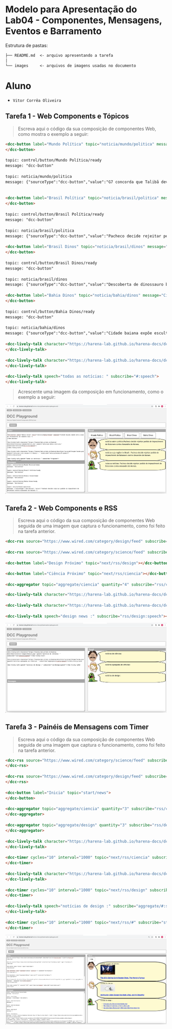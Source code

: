 # Modelo para Apresentação do Lab04 - Componentes, Mensagens, Eventos e Barramento

Estrutura de pastas:

~~~
├── README.md  <- arquivo apresentando a tarefa
│
└── images     <- arquivos de imagens usadas no documento
~~~

# Aluno
* `Vitor Corrêa Oliveira`

## Tarefa 1 - Web Components e Tópicos

> Escreva aqui o código da sua composição de componentes Web, como mostra o exemplo a seguir:

~~~html
<dcc-button label="Mundo Política" topic="noticia/mundo/politica" message="G7 concorda que Talibã deve permitir saída do Afeganistão após o dia 31, diz premiê britânico">
</dcc-button>

topic: control/button/Mundo Política/ready
message: "dcc-button"

topic: noticia/mundo/politica
message: {"sourceType":"dcc-button","value":"G7 concorda que Talibã deve permitir saída do Afeganistão após o dia 31, diz premiê britânico"}


<dcc-button label="Brasil Política" topic="noticia/brasil/politica" message="Pacheco decide rejeitar pedido de impeachment de Bolsonaro contra Alexandre de Moraes.">
</dcc-button>

topic: control/button/Brasil Política/ready
message: "dcc-button"

topic: noticia/brasil/politica
message: {"sourceType":"dcc-button","value":"Pacheco decide rejeitar pedido de impeachment de Bolsonaro contra Alexandre de Moraes."}

<dcc-button label="Brasil Dinos" topic="noticia/brasil/dinos" message="Descoberta de dinossauro brasileiro causa polêmica na comunidade científica.">
</dcc-button>

topic: control/button/Brasil Dinos/ready
message: "dcc-button"

topic: noticia/brasil/dinos
message: {"sourceType":"dcc-button","value":"Descoberta de dinossauro brasileiro causa polêmica na comunidade científica."}

<dcc-button label="Bahia Dinos" topic="noticia/bahia/dinos" message="Cidade baiana expõe esculturas de dinossauros em tamanho real.">
</dcc-button>

topic: control/button/Bahia Dinos/ready
message: "dcc-button"

topic: noticia/bahia/dinos
message: {"sourceType":"dcc-button","value":"Cidade baiana expõe esculturas de dinossauros em tamanho real."}

<dcc-lively-talk character="https://harena-lab.github.io/harena-docs/dccs/tutorial/images/doctor.png" speech="notícias sobre política:" subscribe="noticia/#/politica:speech">
</dcc-lively-talk>

<dcc-lively-talk character="https://harena-lab.github.io/harena-docs/dccs/tutorial/images/nurse.png" speech="notícias cuja região é o Brasil : " subscribe="noticia/brasil/#:speech">
</dcc-lively-talk>

<dcc-lively-talk speech="todas as notícias: " subscribe="#:speech">
</dcc-lively-talk>
~~~

> Acrescente uma imagem da composição em funcionamento, como o exemplo a seguir:

![Playground](images/print01.png)

## Tarefa 2 - Web Components e RSS
> Escreva aqui o código da sua composição de componentes Web seguida de uma imagem que captura o funcionamento, como foi feito na tarefa anterior.

~~~html
<dcc-rss source="https://www.wired.com/category/design/feed" subscribe="next/rss/design:next" topic="rss/design"></dcc-rss>

<dcc-rss source="https://www.wired.com/category/science/feed" subscribe="next/rss/ciencia:next" topic="rss/ciencia"></dcc-rss>

<dcc-button label="Design Próximo" topic="next/rss/design"></dcc-button>

<dcc-button label="Ciência Próximo" topic="next/rss/ciencia"></dcc-button>

<dcc-aggregator topic="aggregate/ciencia" quantity="4" subscribe="rss/ciencia"></dcc-aggregator>
~~~

~~~html
<dcc-lively-talk character="https://harena-lab.github.io/harena-docs/dccs/tutorial/images/doctor.png" speech="science news: " subscribe="rss/ciencia:speech"></dcc-lively-talk>

<dcc-lively-talk character="https://harena-lab.github.io/harena-docs/dccs/tutorial/images/nurse.png" speech="notícias agregadas de ciências: " subscribe="aggregate/ciencia:speech"></dcc-lively-talk>

<dcc-lively-talk speech="design news :" subscribe="rss/design:speech"></dcc-lively-talk>
~~~

![Playground](images/print02.png)

## Tarefa 3 - Painéis de Mensagens com Timer
> Escreva aqui o código da sua composição de componentes Web seguida de uma imagem que captura o funcionamento, como foi feito na tarefa anterior.

~~~html
<dcc-rss source="https://www.wired.com/category/science/feed" subscribe="next/rss/ciencia:next" topic="rss/ciencia">
</dcc-rss>

<dcc-rss source="https://www.wired.com/category/design/feed" subscribe="next/rss/design:next" topic="rss/design">
</dcc-rss>

<dcc-button label="Inicia" topic="start/news">
</dcc-button>

<dcc-aggregator topic="aggregate/ciencia" quantity="3" subscribe="rss/ciencia">
</dcc-aggregator>

<dcc-aggregator topic="aggregate/design" quantity="3" subscribe="rss/design">
</dcc-aggregator>

<dcc-lively-talk character="https://harena-lab.github.io/harena-docs/dccs/tutorial/images/doctor.png" speech="notícias agregadas de ciências: " subscribe="rss/ciencia:speech">
</dcc-lively-talk>

<dcc-timer cycles="10" interval="1000" topic="next/rss/ciencia" subscribe="start/news:start">
</dcc-timer>

<dcc-lively-talk character="https://harena-lab.github.io/harena-docs/dccs/tutorial/images/nurse.png" speech="notícias de ciências: " subscribe="rss/design:speech">
</dcc-lively-talk>

<dcc-timer cycles="10" interval="1000" topic="next/rss/design" subscribe="start/news:start">
</dcc-timer>

<dcc-lively-talk speech="notícias de design :" subscribe="aggregate/#:speech">
</dcc-lively-talk>

<dcc-timer cycles="10" interval="1000" topic="next/rss/#" subscribe="start/news:start">
</dcc-timer>
~~~

![Playground](images/print03.png)